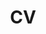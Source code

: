 ---
layout: cv
key: cv
permalink: /pt/cv/
title: CV
lang: pt
translations:
  en: /en/about/
  fr: /fr/about/
nav: false
nav_order: 4
cv_pdf: CV_pt.pdf
---